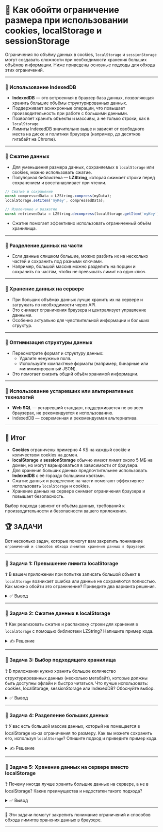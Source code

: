# 📌 Как обойти ограничение размера при использовании cookies, localStorage и sessionStorage

Ограничения по объёму данных в cookies, `localStorage` и `sessionStorage` могут создавать сложности при необходимости хранения больших объёмов информации. Ниже приведены основные подходы для обхода этих ограничений.

---

### 🔹 Использование IndexedDB

- **IndexedDB** — это встроенная в браузер база данных, позволяющая хранить большие объёмы структурированных данных.
- Поддерживает асинхронные операции, что повышает производительность при работе с большими данными.
- Позволяет хранить объекты и массивы, а не только строки, как в `localStorage`.
- Лимиты IndexedDB значительно выше и зависят от свободного места на диске и политики браузера (например, до десятков гигабайт на Chrome).

---

### 🔹 Сжатие данных

- Для уменьшения размера данных, сохраняемых в `localStorage` или cookies, можно использовать сжатие.
- Популярная библиотека — **LZString**, которая сжимает строки перед сохранением и восстанавливает при чтении.

```javascript
// Сжатие и сохранение
const compressedData = LZString.compress(myData);
localStorage.setItem('myKey', compressedData);

// Извлечение и разжатие
const retrievedData = LZString.decompress(localStorage.getItem('myKey'));
```

- Сжатие помогает эффективно использовать ограниченный объём хранилища.

---

### 🔹 Разделение данных на части

- Если данные слишком большие, можно разбить их на несколько частей и сохранить под разными ключами.
- Например, большой массив можно разделить на порции и сохранить по частям, чтобы не превышать лимит на один ключ.

---

### 🔹 Хранение данных на сервере

- При больших объёмах данных лучше хранить их на сервере и загружать по необходимости через API.
- Это снимает ограничения браузера и централизует управление данными.
- Особенно актуально для чувствительной информации и больших структур.

---

### 🔹 Оптимизация структуры данных

- Пересмотрите формат и структуру данных:
  - Удалите ненужные поля.
  - Используйте компактные форматы (например, бинарные или минимизированный JSON).
- Это помогает снизить общий объём хранимой информации.

---

### 🔹 Использование устаревших или альтернативных технологий

- **Web SQL** — устаревший стандарт, поддерживается не во всех браузерах, не рекомендуется к использованию.
- IndexedDB — современная и рекомендуемая альтернатива.

---

## 🎯 Итог

- **Cookies** ограничены примерно 4 КБ на каждый cookie и количеством cookies на домен.
- **localStorage** и **sessionStorage** обычно имеют лимит около 5 МБ на домен, но могут варьироваться в зависимости от браузера.
- Для хранения больших данных предпочтительнее использовать **IndexedDB** с её гораздо большими квотами.
- Сжатие данных и разделение на части помогают эффективнее использовать `localStorage` и cookies.
- Хранение данных на сервере снимает ограничения браузера и повышает безопасность.

Выбор подхода зависит от объёма данных, требований к производительности и безопасности вашего приложения.

## 🏆 ЗАДАЧИ

Вот несколько задач, которые помогут вам закрепить понимание `ограничений и способов обхода лимитов хранения данных в браузере`:

---

### 📌 Задача 1: Превышение лимита localStorage

❓ В вашем приложении при попытке записать большой объект в `localStorage` возникает ошибка или данные не сохраняются полностью. Как можно обойти это ограничение? Приведите два варианта решения.

<details>
<summary>✅ Вывод</summary>

- Использовать **IndexedDB** — механизм хранения с гораздо большим лимитом и поддержкой асинхронных операций.
- Сжать данные перед сохранением, например, с помощью библиотеки **LZString**, чтобы уменьшить размер строки.
- Можно также разбить данные на части и сохранить их под разными ключами.

</details>

---

### 📌 Задача 2: Сжатие данных в localStorage

❓ Как реализовать сжатие и распаковку строки для хранения в `localStorage` с помощью библиотеки LZString? Напишите пример кода.

<details>
<summary>✍ Решение</summary>

```javascript
// Сжатие и сохранение
const data = JSON.stringify(largeObject);
const compressed = LZString.compress(data);
localStorage.setItem('myData', compressed);

// Извлечение и распаковка
const compressedData = localStorage.getItem('myData');
const decompressed = LZString.decompress(compressedData);
const originalData = JSON.parse(decompressed);
```

</details>

---

### 📌 Задача 3: Выбор подходящего хранилища

❓ В приложении нужно хранить большое количество структурированных данных (несколько мегабайт), которые должны быть доступны офлайн и быстро читаться. Что лучше использовать: cookies, localStorage, sessionStorage или IndexedDB? Обоснуйте выбор.

<details>
<summary>✅ Вывод</summary>

Лучше использовать **IndexedDB**, так как:

- Он поддерживает хранение больших объёмов данных (мегабайты и выше).
- Позволяет хранить сложные структуры и объекты.
- Работает асинхронно, что улучшает производительность.
- Cookies, localStorage и sessionStorage имеют гораздо меньшие лимиты и не подходят для больших данных.

</details>

---

### 📌 Задача 4: Разделение больших данных

❓ У вас есть большой массив данных, который не помещается в localStorage из-за ограничения по размеру. Как вы можете сохранить его, используя `localStorage`? Опишите подход и приведите пример кода.

<details>
<summary>✍ Решение</summary>

Можно разбить массив на части и сохранить каждую часть под отдельным ключом:

```javascript
const bigArray = [...]; // большой массив
const chunkSize = 100; // размер части

for (let i = 0; i < bigArray.length; i += chunkSize) {
  const chunk = bigArray.slice(i, i + chunkSize);
  localStorage.setItem(`bigArray_part_${i / chunkSize}`, JSON.stringify(chunk));
}
```

Для восстановления:

```javascript
let restoredArray = [];
let index = 0;
while (true) {
const chunk = localStorage.getItem(`bigArray_part_${index}`);
if (!chunk) break;
restoredArray = restoredArray.concat(JSON.parse(chunk));
index++;
```
}

</details>

---

### 📌 Задача 5: Хранение данных на сервере вместо localStorage

❓ Почему иногда лучше хранить большие данные на сервере, а не в localStorage? Какие преимущества и недостатки такого подхода?

<details>
<summary>✅ Вывод</summary>

**Преимущества хранения на сервере:**

- Нет ограничений по объёму, кроме серверных ресурсов.
- Централизованное управление и резервное копирование данных.
- Повышенная безопасность и контроль доступа.
- Данные доступны с любого устройства пользователя.

**Недостатки:**

- Требуется интернет-соединение.
- Задержки при загрузке данных.
- Необходимость разработки API и серверной логики.

Такой подход подходит для больших и важных данных, требующих синхронизации и защиты.

</details>

---

🎉 Эти задачи помогут закрепить понимание ограничений и способов обхода лимитов хранения данных в браузере.

---